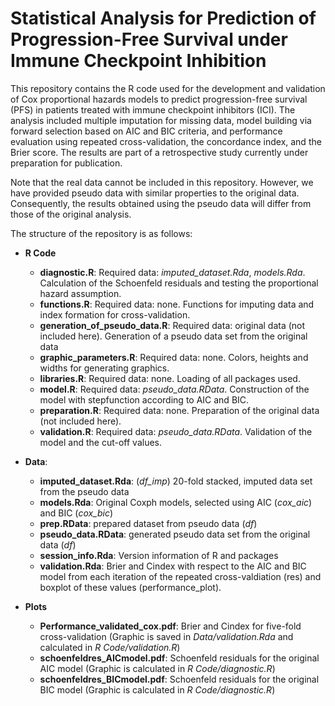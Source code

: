 # Statistical Analysis for Prediction of Progression-Free Survival under Immune Checkpoint Inhibition

This repository contains the R code used for the development and validation of Cox proportional hazards models to predict progression-free survival (PFS) in patients treated with immune checkpoint inhibitors (ICI). The analysis included multiple imputation for missing data, model building via forward selection based on AIC and BIC criteria, and performance evaluation using repeated cross-validation, the concordance index, and the Brier score. The results are part of a retrospective study currently under preparation for publication.

Note that the real data cannot be included in this repository. However, we have provided pseudo data with similar properties to the original data. Consequently, the results obtained using the pseudo data will differ from those of the original analysis.

The structure of the repository is as follows:

- **R Code**
  - **diagnostic.R**: Required data: *imputed_dataset.Rda*, *models.Rda*. Calculation of the Schoenfeld residuals and testing the proportional hazard assumption.
  - **functions.R**: Required data: none. Functions for imputing data and index formation for cross-validation.
  - **generation_of_pseudo_data.R**: Required data: original data (not included here). Generation of a pseudo data set from the original data
  - **graphic_parameters.R**: Required data: none. Colors, heights and widths for generating graphics.
  - **libraries.R**: Required data: none. Loading of all packages used.
  - **model.R**: Required data: *pseudo_data.RData*. Construction of the model with stepfunction according to AIC and BIC.
  - **preparation.R**: Required data: none. Preparation of the original data (not included here).
  - **validation.R**: Required data: *pseudo_data.RData*. Validation of the model and the cut-off values.

- **Data**:
  - **imputed_dataset.Rda**: (*df_imp*) 20-fold stacked, imputed data set from the pseudo data
  - **models.Rda**: Original Coxph models, selected using AIC (*cox_aic*) and BIC (*cox_bic*)
  - **prep.RData**: prepared dataset from pseudo data (*df*)
  - **pseudo_data.RData**: generated pseudo data set from the original data (*df*)
  - **session_info.Rda**: Version information of R and packages
  - **validation.Rda**: Brier and Cindex with respect to the AIC and BIC model from each iteration of the repeated cross-valdiation (res) and boxplot of these values (performance_plot).

- **Plots**
  - **Performance_validated_cox.pdf**: Brier and Cindex for five-fold cross-validation (Graphic is saved in *Data/validation.Rda* and calculated in *R Code/validation.R*)
  - **schoenfeldres_AICmodel.pdf**: Schoenfeld residuals for the original AIC model (Graphic is calculated in *R Code/diagnostic.R*)
  - **schoenfeldres_BICmodel.pdf**: Schoenfeld residuals for the original BIC model (Graphic is calculated in *R Code/diagnostic.R*)
  
